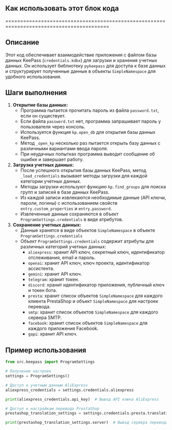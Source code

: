 ## Как использовать этот блок кода
=========================================================================================

Описание
-------------------------
Этот код обеспечивает взаимодействие приложения с файлом базы данных KeePass (`credentials.kdbx`) для загрузки и хранения учетных данных. 
Он использует библиотеку `pykeepass` для доступа к базе данных и структурирует полученные данные в объекты `SimpleNamespace` для удобного использования.

Шаги выполнения
-------------------------
1. **Открытие базы данных:**
    - Программа пытается прочитать пароль из файла `password.txt`, если он существует.
    - Если файла `password.txt` нет, программа запрашивает пароль у пользователя через консоль.
    - Используется функция `kp.open_db` для открытия базы данных KeePass.
    - Метод `_open_kp` несколько раз пытается открыть базу данных с различными вариантами ввода пароля.
    - При неудачных попытках программа выводит сообщение об ошибке и завершает работу.
2. **Загрузка учетных данных:**
    - После успешного открытия базы данных KeePass, метод `_load_credentials` вызывает методы загрузки для каждой категории учетных данных.
    - Методы загрузки используют функцию `kp.find_groups` для поиска групп и записей в базе данных KeePass.
    - Из каждой записи извлекаются необходимые данные (API ключи, пароли, логины) с использованием свойств `entry.custom_properties` и `entry.password`.
    - Извлеченные данные сохраняются в объект `ProgramSettings.credentials` в виде атрибутов.
3. **Сохранение учетных данных:**
    - Данные хранятся в виде объектов `SimpleNamespace` в объекте `ProgramSettings.credentials`
    - Объект `ProgramSettings.credentials` содержит атрибуты для различных категорий учетных данных:
        - `aliexpress`: хранит API ключ, секретный ключ, идентификатор отслеживания, email и пароль.
        - `openai`: хранит API ключ, ключ проекта,  идентификатор ассистента.
        - `gemini`: хранит API ключ.
        - `telegram`: хранит токен.
        - `discord`: хранит идентификатор приложения, публичный ключ и токен бота.
        - `presta`: хранит список объектов `SimpleNamespace` для каждого клиента PrestaShop и объект `SimpleNamespace` для настроек перевода.
        - `smtp`: хранит список объектов `SimpleNamespace` для каждого сервера SMTP.
        - `facebook`: хранит список объектов `SimpleNamespace` для каждого приложения Facebook.
        - `gapi`: хранит API ключ.

Пример использования
-------------------------

```python
from src.keepass import ProgramSettings

# Получение настроек
settings = ProgramSettings()

# Доступ к учетным данным AliExpress
aliexpress_credentials = settings.credentials.aliexpress

print(aliexpress_credentials.api_key)  # Вывод API ключа AliExpress

# Доступ к настройкам перевода PrestaShop
prestashop_translation_settings = settings.credentials.presta.translations

print(prestashop_translation_settings.server)  # Вывод сервера перевода PrestaShop
```